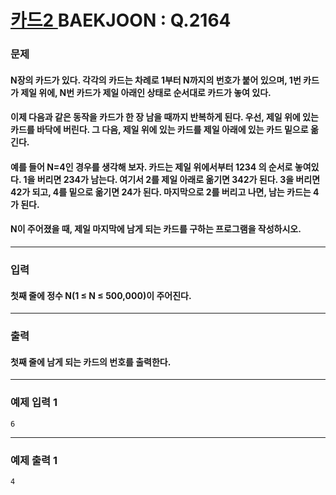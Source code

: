 # [ 카드2 ](https://www.acmicpc.net/problem/2164)  BAEKJOON : Q.2164

### 문제
#### N장의 카드가 있다. 각각의 카드는 차례로 1부터 N까지의 번호가 붙어 있으며, 1번 카드가 제일 위에, N번 카드가 제일 아래인 상태로 순서대로 카드가 놓여 있다.

#### 이제 다음과 같은 동작을 카드가 한 장 남을 때까지 반복하게 된다. 우선, 제일 위에 있는 카드를 바닥에 버린다. 그 다음, 제일 위에 있는 카드를 제일 아래에 있는 카드 밑으로 옮긴다.

#### 예를 들어 N=4인 경우를 생각해 보자. 카드는 제일 위에서부터 1234 의 순서로 놓여있다. 1을 버리면 234가 남는다. 여기서 2를 제일 아래로 옮기면 342가 된다. 3을 버리면 42가 되고, 4를 밑으로 옮기면 24가 된다. 마지막으로 2를 버리고 나면, 남는 카드는 4가 된다.

#### N이 주어졌을 때, 제일 마지막에 남게 되는 카드를 구하는 프로그램을 작성하시오.
----------
### 입력
#### 첫째 줄에 정수 N(1 ≤ N ≤ 500,000)이 주어진다.
----------
### 출력
#### 첫째 줄에 남게 되는 카드의 번호를 출력한다.
----------
### 예제 입력 1

    6

----------
### 예제 출력 1

    4
